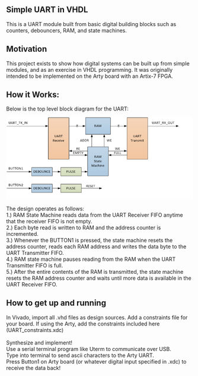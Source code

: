 ## Simple UART in VHDL
This is a UART module built from basic digital building blocks such as counters, debouncers, RAM, and state machines.  

## Motivation
This project exists to show how digital systems can be built up from simple modules, and as an exercise in VHDL programming.  It was originally intended to be implemented on the Arty board with an Artix-7 FPGA.
 
## How it Works:
Below is the top level block diagram for the UART:

![Alt text](UART_block.png?raw=true "UART Block Diagram")

The design operates as follows:<br />
1.) RAM State Machine reads data from the UART Receiver FIFO anytime that the receiver FIFO is not empty.<br />
2.) Each byte read is written to RAM and the address counter is incremented.<br />
3.) Whenever the BUTTON1 is pressed, the state machine resets the address counter, reads each RAM address and writes the data byte to the UART Transmitter FIFO.<br />
4.) RAM state machine pauses reading from the RAM when the UART Transmitter FIFO is full.<br />
5.) After the entire contents of the RAM is transmitted, the state machine resets the RAM address counter and waits until more data is available in the UART Receiver FIFO.

## How to get up and running
In Vivado,  import all .vhd files as design sources.  Add a constraints file for your board.  If using the Arty, add the constraints included here (UART_constraints.xdc) <br /> <br />
Synthesize and implement! <br />
Use a serial terminal program like Uterm to communicate over USB.  <br />
Type into terminal to send ascii characters to the Arty UART.  <br />
Press Button1 on Arty board (or whatever digital input specified in .xdc) to receive the data back! <br />
